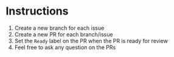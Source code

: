 # Instructions

1. Create a new branch for each issue
2. Create a new PR for each branch/issue
3. Set the `Ready` label on the PR when the PR is ready for review
4. Feel free to ask any question on the PRs

